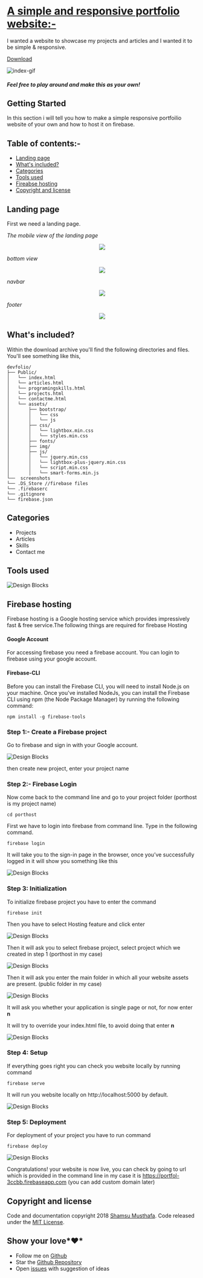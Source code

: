 # [A simple and responsive portfolio website:-](https://github.com/ishamsu/devfolio)

I wanted a website to showcase my projects and articles and I wanted it to be simple & responsive.

<p><a href="https://github.com/ishamsu/devfolio/archive/master.zip">Download</a></p>


![index-gif](https://raw.githubusercontent.com/ishamsu/devfolio/master/screenshots/indexgif.gif)


##### *Feel free to play around and make this as your own!*

## Getting Started

In this section i will tell you how to make a simple responsive portfoilio website of your own and how to host it on firebase.
## Table of contents:-

- [Landing page](#landing-page)
- [What's included?](#whats-included)
- [Categories](#categories)
- [Tools used](#tools-used)
- [Fireabse hosting](#firebase-hosting)
- [Copyright and license](#copyright-and-license)


## Landing page

First we need a landing page.
 
*The mobile view of the landing page*

<div style="text-align: center"><img src="https://raw.githubusercontent.com/ishamsu/devfolio/master/screenshots/mobile-home.png" width="" /></div>

<!-- ![index-gif](https://raw.githubusercontent.com/ishamsu/devfolio/master/screenshots/mobile-home.png) -->

*bottom view*

<div style="text-align: center"><img src="https://raw.githubusercontent.com/ishamsu/devfolio/master/screenshots/mobile-home-bottom.png" width="" /></div>

<!-- ![index-gif](https://raw.githubusercontent.com/ishamsu/devfolio/master/screenshots/mobile-home-bottom.png) -->

*navbar*

<div style="text-align: center"><img src="https://raw.githubusercontent.com/ishamsu/devfolio/master/screenshots/mobile-nav.png" width="" /></div>

<!-- ![index-gif](https://raw.githubusercontent.com/ishamsu/devfolio/master/screenshots/mobile-nav.png) -->

*footer*

<div style="text-align: center"><img src="https://raw.githubusercontent.com/ishamsu/devfolio/master/screenshots/mobile-footer.png" width="" /></div>

<!-- ![index-gif](https://raw.githubusercontent.com/ishamsu/devfolio/master/screenshots/mobile-footer.png) -->

## What's included?

Within the download archive you'll find the following directories and files. You'll see something like this,

```
devfolio/
├── Public/
│   └── index.html
│   └── articles.html
│   └── programingskills.html
│   └── projects.html
│   └── contactme.html
│   └── assets/
│       ├── bootstrap/
│       │   └── css
│       │   └── js
│       ├── css/
│       │   └── lightbox.min.css
│       │   └── styles.min.css
│       ├── fonts/
│       ├── img/
│       ├── js/
│       │   └── jquery.min.css
│       │   └── lightbox-plus-jquery.min.css
│       │   └── script.min.css
│       │   └── smart-forms.min.js
└──  screenshots
└── .DS_Store //firebase files
└── .firebaserc 
└── .gitignore
└── firebase.json

```

## Categories

- Projects
- Articles
- Skills
- Contact me

## Tools used
![Design Blocks](https://raw.githubusercontent.com/ishamsu/devfolio/master/screenshots/toolsused.png)

## Firebase hosting
Firebase hosting is a Google hosting service which provides impressively fast & free service.The following things are required for firebase Hosting
#### Google Account
For accessing firebase you need a firebase account. You can login to firebase using your google account.
#### Firebase-CLI
Before you can install the Firebase CLI, you will need to install Node.js on your machine.
Once you've installed NodeJs, you can install the Firebase CLI using npm (the Node Package Manager) by running the following command:
```
npm install -g firebase-tools
```

### Step 1:- Create a Firebase project
Go to firebase and sign in with your Google account.

![Design Blocks](https://raw.githubusercontent.com/ishamsu/devfolio/master/screenshots/firebase-newproject.png)

then create new project, enter your project name

<!-- ![Design Blocks](https://raw.githubusercontent.com/ishamsu/DevPortfolio/master/firebase-demo.png) -->

### Step 2:- Firebase Login
Now come back to the command line and go to your project folder (porthost is my project name)
```
cd porthost
```
First we have to login into firebase from command line. Type in the following command.
```
firebase login
```
It will take you to the sign-in page in the browser, once you’ve successfully logged in it will show you something like this

![Design Blocks](https://raw.githubusercontent.com/ishamsu/devfolio/master/screenshots/firebase-cli-successful.png)

### Step 3: Initialization
To initialize firebase project you have to enter the command
```
firebase init
```
Then you have to select Hosting feature and click enter

![Design Blocks](https://raw.githubusercontent.com/ishamsu/devfolio/master/screenshots/firebase-host.png)

Then it will ask you to select firebase project, select project which we created in step 1 (porthost in my case)

![Design Blocks](https://raw.githubusercontent.com/ishamsu/devfolio/master/screenshots/firebase-existingproject.png)

Then it will ask you enter the main folder in which all your website assets are present. (public folder in my case)

![Design Blocks](https://raw.githubusercontent.com/ishamsu/devfolio/master/screenshots/firebase-hostingsetup.png)

It will ask you whether your application is single page or not, for now enter **n**

It will try to override your index.html file, to avoid doing that enter **n**

![Design Blocks](https://raw.githubusercontent.com/ishamsu/devfolio/master/screenshots/firebase-hostsetup1.png)

### Step 4: Setup
If everything goes right you can check you website locally by running command
```
firebase serve
```
It will run you website locally on http://localhost:5000 by default.

![Design Blocks](https://raw.githubusercontent.com/ishamsu/devfolio/master/screenshots/firebase-serve.png)

### Step 5: Deployment
For deployment of your project you have to run command
```
firebase deploy
```
![Design Blocks](https://raw.githubusercontent.com/ishamsu/devfolio/master/screenshots/firebase-deploy.png)

Congratulations! your website is now live, you can check by going to url which is provided in the command line in my case it is https://portfol-3ccbb.firebaseapp.com (you can add custom domain later)

## Copyright and license
Code and documentation copyright 2018 [Shamsu Musthafa](https://ishamsu.me/). Code released under the [MIT License](https://raw.githubusercontent.com/ishamsu/devfolio/master/LICENSE).
## Show your love*❤️*
- Follow me on [Github](https://github.com/ishamsu)
- Star the [Github Repository](https://github.com/ishamsu/devfolio)
- Open [issues](https://github.com/ishamsu/devfolio/issues/new) with suggestion of ideas